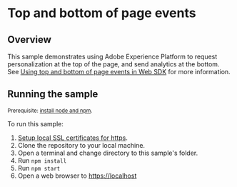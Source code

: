 # Top and bottom of page events

## Overview

This sample demonstrates using Adobe Experience Platform to request personalization at the top of the page, and send analytics at the bottom. See [Using top and bottom of page events in Web SDK](https://experienceleague.adobe.com/docs/experience-platform/edge/fundamentals/top-bottom-page-events.html) for more information.

## Running the sample

<small>Prerequisite: [install node and npm](https://docs.npmjs.com/downloading-and-installing-node-js-and-npm).</small>

To run this sample:

1. [Setup local SSL certificates for https](../LocalSSLCertificateSetup.md).
2. Clone the repository to your local machine.
3. Open a terminal and change directory to this sample's folder.
4. Run `npm install`
5. Run `npm start`
6. Open a web browser to [https://localhost](https://localhost)

